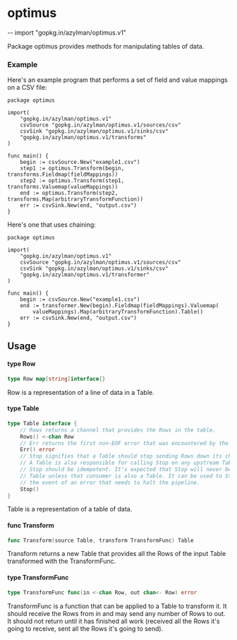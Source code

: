 # optimus
--
    import "gopkg.in/azylman/optimus.v1"

Package optimus provides methods for manipulating tables of data.


### Example

Here's an example program that performs a set of field and value mappings on a
CSV file:

    package optimus

    import(
    	"gopkg.in/azylman/optimus.v1"
    	csvSource "gopkg.in/azylman/optimus.v1/sources/csv"
    	csvSink "gopkg.in/azylman/optimus.v1/sinks/csv"
    	"gopkg.in/azylman/optimus.v1/transforms"
    )

    func main() {
    	begin := csvSource.New("example1.csv")
    	step1 := optimus.Transform(begin, transforms.Fieldmap(fieldMappings))
    	step2 := optimus.Transform(step1, transforms.Valuemap(valueMappings))
    	end := optimus.Transform(step2, transforms.Map(arbitraryTransformFunction))
    	err := csvSink.New(end, "output.csv")
    }

Here's one that uses chaining:

    package optimus

    import(
    	"gopkg.in/azylman/optimus.v1"
    	csvSource "gopkg.in/azylman/optimus.v1/sources/csv"
    	csvSink "gopkg.in/azylman/optimus.v1/sinks/csv"
    	"gopkg.in/azylman/optimus.v1/transformer"
    )

    func main() {
    	begin := csvSource.New("example1.csv")
    	end := transformer.New(begin).Fieldmap(fieldMappings).Valuemap(
    		valueMappings).Map(arbitraryTransformFunction).Table()
    	err := csvSink.New(end, "output.csv")
    }

## Usage

#### type Row

```go
type Row map[string]interface{}
```

Row is a representation of a line of data in a Table.

#### type Table

```go
type Table interface {
	// Rows returns a channel that provides the Rows in the table.
	Rows() <-chan Row
	// Err returns the first non-EOF error that was encountered by the Table.
	Err() error
	// Stop signifies that a Table should stop sending Rows down its channel.
	// A Table is also responsible for calling Stop on any upstream Tables it knows about.
	// Stop should be idempotent. It's expected that Stop will never be called by a consumer of a
	// Table unless that consumer is also a Table. It can be used to Stop all upstream Tables in
	// the event of an error that needs to halt the pipeline.
	Stop()
}
```

Table is a representation of a table of data.

#### func  Transform

```go
func Transform(source Table, transform TransformFunc) Table
```
Transform returns a new Table that provides all the Rows of the input Table
transformed with the TransformFunc.

#### type TransformFunc

```go
type TransformFunc func(in <-chan Row, out chan<- Row) error
```

TransformFunc is a function that can be applied to a Table to transform it. It
should receive the Rows from in and may send any number of Rows to out. It
should not return until it has finished all work (received all the Rows it's
going to receive, sent all the Rows it's going to send).
